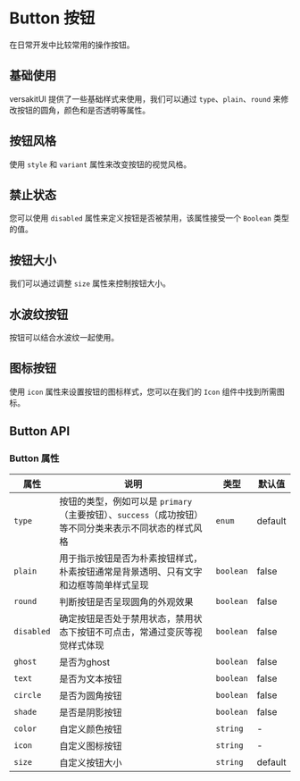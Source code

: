 # Button 按钮

<p>在日常开发中比较常用的操作按钮。</p>

## 基础使用

versakitUI 提供了一些基础样式来使用，我们可以通过 `type`、`plain`、`round` 来修改按钮的圆角，颜色和是否透明等属性。

<demo vue="./example/base.vue"></demo>

## 按钮风格

使用 `style` 和 `variant` 属性来改变按钮的视觉风格。

<demo vue="./example/style.vue"></demo>

## 禁止状态

您可以使用 `disabled` 属性来定义按钮是否被禁用，该属性接受一个 `Boolean` 类型的值。

<demo vue="./example/disabled.vue"></demo>

## 按钮大小

我们可以通过调整 `size` 属性来控制按钮大小。

<demo vue="./example/size.vue"></demo>

## 水波纹按钮

按钮可以结合水波纹一起使用。

<demo vue="./example/ripple.vue"></demo>

## 图标按钮

使用 `icon` 属性来设置按钮的图标样式，您可以在我们的 `Icon` 组件中找到所需图标。

<demo vue="./example/icon.vue"></demo>

## Button API

### Button 属性

| 属性       | 说明                                                                                                  | 类型                                             | 默认值  |
| ---------- | ----------------------------------------------------------------------------------------------------- | ------------------------------------------------ | ------- |
| `type`     | 按钮的类型，例如可以是 `primary`（主要按钮）、`success`（成功按钮）等不同分类来表示不同状态的样式风格 | `enum`<Tool value="primary,info,warning,error"/> | default |
| `plain`    | 用于指示按钮是否为朴素按钮样式，朴素按钮通常是背景透明、只有文字和边框等简单样式呈现                  | `boolean`                                        | false   |
| `round`    | 判断按钮是否呈现圆角的外观效果                                                                        | `boolean`                                        | false   |
| `disabled` | 确定按钮是否处于禁用状态，禁用状态下按钮不可点击，常通过变灰等视觉样式体现                            | `boolean`                                        | false   |
| `ghost`    | 是否为ghost                                                                                           | `boolean`                                        | false   |
| `text`     | 是否为文本按钮                                                                                        | `boolean`                                        | false   |
| `circle`   | 是否为圆角按钮                                                                                        | `boolean`                                        | false   |
| `shade`    | 是否是阴影按钮                                                                                        | `boolean`                                        | false   |
| `color`    | 自定义颜色按钮                                                                                        | `string`                                         | -       |
| `icon`     | 自定义图标按钮                                                                                        | `string`                                         | -       |
| `size`     | 自定义按钮大小                                                                                        | `string`                                         | default |
